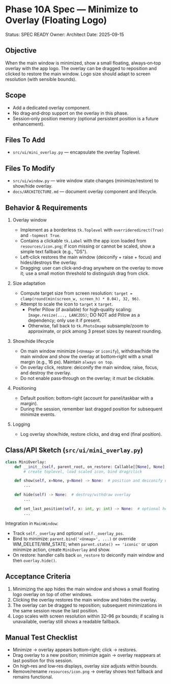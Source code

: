 # Phase 10A Spec — Minimize to Overlay (Floating Logo)

Status: SPEC READY
Owner: Architect
Date: 2025-09-15

## Objective
When the main window is minimized, show a small floating, always‑on‑top overlay with the app logo. The overlay can be dragged to reposition and clicked to restore the main window. Logo size should adapt to screen resolution (with sensible bounds).

## Scope
- Add a dedicated overlay component.
- No drag‑and‑drop support on the overlay in this phase.
- Session‑only position memory (optional persistent position is a future enhancement).

## Files To Add
- `src/ui/mini_overlay.py` — encapsulate the overlay Toplevel.

## Files To Modify
- `src/ui/window.py` — wire window state changes (minimize/restore) to show/hide overlay.
- `docs/ARCHITECTURE.md` — document overlay component and lifecycle.

## Behavior & Requirements
1) Overlay window
   - Implement as a borderless `tk.Toplevel` with `overrideredirect(True)` and `-topmost True`.
   - Contains a clickable `tk.Label` with the app icon loaded from `resources/icon.png`; if icon missing or cannot be scaled, show a simple text fallback (e.g., "DS").
   - Left‑click restores the main window (deiconify + raise + focus) and hides/destroys the overlay.
   - Dragging: user can click‑and‑drag anywhere on the overlay to move it; use a small motion threshold to distinguish drag from click.

2) Size adaptation
   - Compute target size from screen resolution: `target = clamp(round(min(screen_w, screen_h) * 0.04), 32, 96)`.
   - Attempt to scale the icon to `target` x `target`.
     - Prefer Pillow (if available) for high‑quality scaling: `Image.resize(..., LANCZOS)`; DO NOT add Pillow as a dependency; only use it if present.
     - Otherwise, fall back to `tk.PhotoImage` subsample/zoom to approximate, or pick among 3 preset sizes by nearest rounding.

3) Show/hide lifecycle
   - On main window minimize (`<Unmap>` or `iconify`), withdraw/hide the main window and show the overlay at bottom‑right with a small margin (e.g., 16 px). Maintain `always on top`.
   - On overlay click, restore: deiconify the main window, raise, focus, and destroy the overlay.
   - Do not enable pass‑through on the overlay; it must be clickable.

4) Positioning
   - Default position: bottom‑right (account for panel/taskbar with a margin).
   - During the session, remember last dragged position for subsequent minimize events.

5) Logging
   - Log overlay show/hide, restore clicks, and drag end (final position).

## Class/API Sketch (`src/ui/mini_overlay.py`)
```python
class MiniOverlay:
    def __init__(self, parent_root, on_restore: Callable[[None], None], logger=None):
        # create toplevel, load scaled icon, bind drag/click

    def show(self, x=None, y=None) -> None:  # position and deiconify overlay
        ...

    def hide(self) -> None:  # destroy/withdraw overlay
        ...

    def set_last_position(self, x: int, y: int) -> None:  # optional helper
        ...
```

Integration in `MainWindow`:
- Track `self._overlay` and optional `self._overlay_pos`.
- Bind to minimize: `parent.bind('<Unmap>', ...)` or override WM_DELETE/WM_STATE; when `parent.state() == 'iconic'` or upon minimize action, create `MiniOverlay` and show.
- On restore: handler calls back `on_restore` to deiconify main window and then `overlay.hide()`.

## Acceptance Criteria
1) Minimizing the app hides the main window and shows a small floating logo overlay on top of other windows.
2) Clicking the overlay restores the main window and hides the overlay.
3) The overlay can be dragged to reposition; subsequent minimizations in the same session reuse the last position.
4) Logo scales with screen resolution within 32–96 px bounds; if scaling is unavailable, overlay still shows a readable fallback.

## Manual Test Checklist
- Minimize → overlay appears bottom‑right; click → restores.
- Drag overlay to a new position; minimize again → overlay reappears at last position for this session.
- On high‑res and low‑res displays, overlay size adjusts within bounds.
- Remove/rename `resources/icon.png` → overlay shows text fallback and remains functional.


